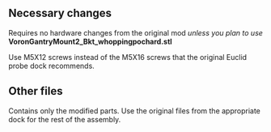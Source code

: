 ## Necessary changes 
Requires no hardware changes from the original mod *unless you plan to use* **VoronGantryMount2_Bkt_whoppingpochard.stl**

Use M5X12 screws instead of the M5X16 screws that the original Euclid probe dock recommends.

## Other files
Contains only the modified parts. Use the original files from the appropriate dock for the rest of the assembly.
